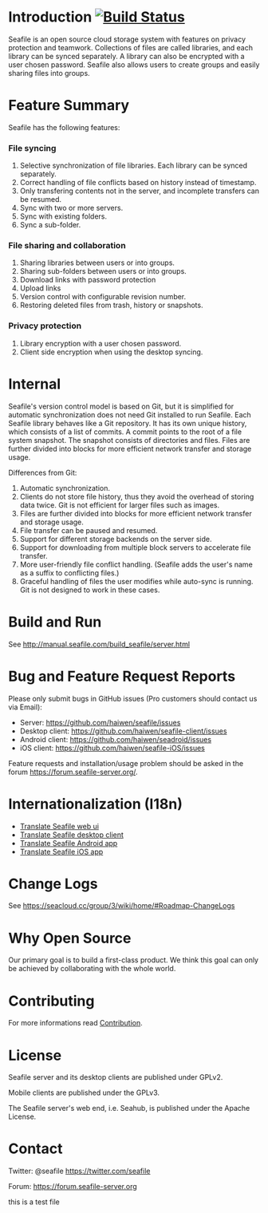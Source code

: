 Introduction [![Build Status](https://secure.travis-ci.org/haiwen/seafile.svg?branch=master)](http://travis-ci.org/haiwen/seafile)
============

Seafile is an open source cloud storage system with features on privacy protection and teamwork. Collections of files are called libraries, and each library can be synced separately. A library can also be encrypted with a user chosen password. Seafile also allows users to create groups and easily sharing files into groups.

Feature Summary
===============

Seafile has the following features:

### File syncing

1. Selective synchronization of file libraries. Each library can be synced separately.
2. Correct handling of file conflicts based on history instead of timestamp.
3. Only transfering contents not in the server, and incomplete transfers can be resumed.
4. Sync with two or more servers.
5. Sync with existing folders.
6. Sync a sub-folder.

### File sharing and collaboration

1. Sharing libraries between users or into groups.
2. Sharing sub-folders between users or into groups.
3. Download links with password protection
4. Upload links
5. Version control with configurable revision number.
6. Restoring deleted files from trash, history or snapshots.

### Privacy protection

1. Library encryption with a user chosen password.
2. Client side encryption when using the desktop syncing.

Internal
========

Seafile's version control model is based on Git, but it is simplified for automatic synchronization does not need Git installed to run Seafile.
Each Seafile library behaves like a Git repository. It has its own unique history, which consists of a list of commits.
A commit points to the root of a file system snapshot. The snapshot consists of directories and files.
Files are further divided into blocks for more efficient network transfer and storage usage.

Differences from Git:

1. Automatic synchronization.
2. Clients do not store file history, thus they avoid the overhead of storing data twice. Git is not efficient for larger files such as images.
3. Files are further divided into blocks for more efficient network transfer and storage usage.
4. File transfer can be paused and resumed.
5. Support for different storage backends on the server side.
6. Support for downloading from multiple block servers to accelerate file transfer.
7. More user-friendly file conflict handling. (Seafile adds the user's name as a suffix to conflicting files.)
8. Graceful handling of files the user modifies while auto-sync is running. Git is not designed to work in these cases.

Build and Run
=============

See <http://manual.seafile.com/build_seafile/server.html>

Bug and Feature Request Reports
===============================

Please only submit bugs in GitHub issues (Pro customers should contact us via Email):

* Server: https://github.com/haiwen/seafile/issues
* Desktop client: https://github.com/haiwen/seafile-client/issues
* Android client: https://github.com/haiwen/seadroid/issues
* iOS client: https://github.com/haiwen/seafile-iOS/issues

Feature requests and installation/usage problem should be asked in the forum https://forum.seafile-server.org/.

Internationalization (I18n)
===========================

* [Translate Seafile web ui](https://github.com/haiwen/seafile/wiki/Seahub-Translation)
* [Translate Seafile desktop client](https://github.com/haiwen/seafile-client/#internationalization)
* [Translate Seafile Android app](https://github.com/haiwen/seadroid#internationalization)
* [Translate Seafile iOS app](https://github.com/haiwen/seafile-ios#internationalization-i18n)

Change Logs
===========

See <https://seacloud.cc/group/3/wiki/home/#Roadmap-ChangeLogs>


Why Open Source
===============

Our primary goal is to build a first-class product. We think this goal can only be achieved by collaborating with the whole world.


Contributing
===========

For more informations read [Contribution](http://manual.seafile.com/contribution.html).


License
=======

Seafile server and its desktop clients are published under GPLv2.

Mobile clients are published under the GPLv3.

The Seafile server's web end, i.e. Seahub, is published under the Apache License.

Contact
=======

Twitter: @seafile <https://twitter.com/seafile>

Forum: <https://forum.seafile-server.org>







this is a test file

